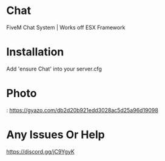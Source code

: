 # Chat
FiveM Chat System | Works off ESX Framework

# Installation

Add 'ensure Chat' into your server.cfg

# Photo

: https://gyazo.com/db2d20b921edd3028ac5d25a96d19098

# Any Issues Or Help 

https://discord.gg/jC9YgyK
